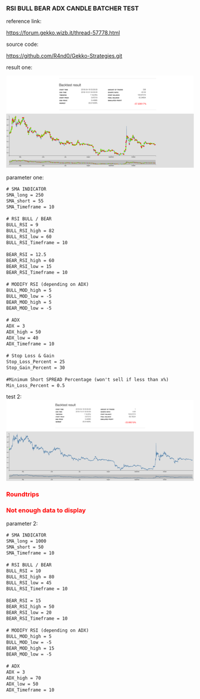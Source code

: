 ### RSI BULL BEAR ADX CANDLE BATCHER TEST

reference link:

https://forum.gekko.wizb.it/thread-57778.html

source code:

https://github.com/R4nd0/Gekko-Strategies.git


result one:

![test result](./test1_result.png)



parameter one:
```
# SMA INDICATOR
SMA_long = 250
SMA_short = 55
SMA_Timeframe = 10

# RSI BULL / BEAR
BULL_RSI = 9
BULL_RSI_high = 82
BULL_RSI_low = 60
BULL_RSI_Timeframe = 10

BEAR_RSI = 12.5
BEAR_RSI_high = 60
BEAR_RSI_low = 15
BEAR_RSI_Timeframe = 10

# MODIFY RSI (depending on ADX)
BULL_MOD_high = 5
BULL_MOD_low = -5
BEAR_MOD_high = 5
BEAR_MOD_low = -5

# ADX
ADX = 3
ADX_high = 50
ADX_low = 40
ADX_Timeframe = 10

# Stop Loss & Gain
Stop_Loss_Percent = 25
Stop_Gain_Percent = 30

#Minimum Short SPREAD Percentage (won't sell if less than x%)
Min_Loss_Percent = 0.5

```
test 2:
![test result](./test2_result.png)

### <span style="color:red">Roundtrips</span>
### <span style="color:red"> Not enough data to display</span>



parameter 2:
```
# SMA INDICATOR
SMA_long = 1000
SMA_short = 50
SMA_Timeframe = 10

# RSI BULL / BEAR
BULL_RSI = 10
BULL_RSI_high = 80
BULL_RSI_low = 45
BULL_RSI_Timeframe = 10

BEAR_RSI = 15
BEAR_RSI_high = 50
BEAR_RSI_low = 20
BEAR_RSI_Timeframe = 10

# MODIFY RSI (depending on ADX)
BULL_MOD_high = 5
BULL_MOD_low = -5
BEAR_MOD_high = 15
BEAR_MOD_low = -5

# ADX
ADX = 3
ADX_high = 70
ADX_low = 50
ADX_Timeframe = 10
```